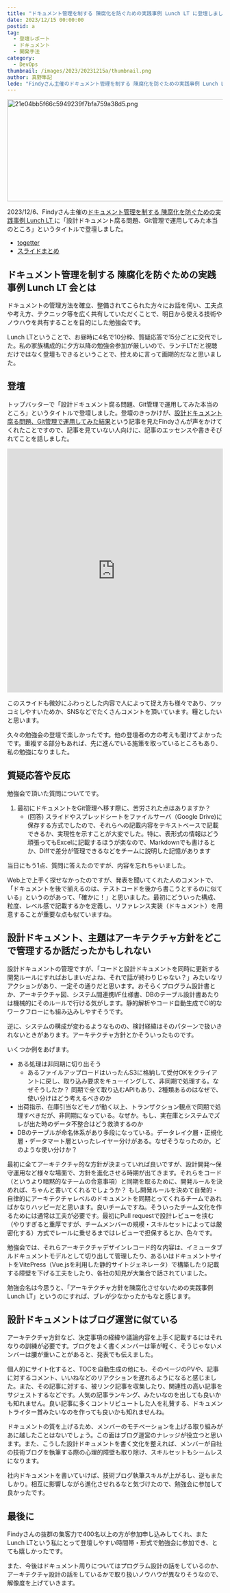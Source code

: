 ```yaml
---
title: "ドキュメント管理を制する 陳腐化を防ぐための実践事例 Lunch LT に登壇しました"
date: 2023/12/15 00:00:00
postid: a
tag:
  - 登壇レポート
  - ドキュメント
  - 開発手法
category:
  - DevOps
thumbnail: /images/2023/20231215a/thumbnail.png
author: 真野隼記
lede: "Findyさん主催のドキュメント管理を制する 陳腐化を防ぐための実践事例 Lunch LTに「設計ドキュメント腐る問題、Git管理で運用してみた本当のところ」というタイトルで登壇しました"
---
```

<img src="/images/2023/20231215a/21e04bb5f66c5949239f7bfa759a38d5.png" alt="21e04bb5f66c5949239f7bfa759a38d5.png" width="560" height="238" loading="lazy">

2023/12/6、Findyさん主催の[ドキュメント管理を制する 陳腐化を防ぐための実践事例 Lunch LT
](https://findy.connpass.com/event/302508/)に「設計ドキュメント腐る問題、Git管理で運用してみた本当のところ」というタイトルで登壇しました。

- [togetter](https://togetter.com/li/2271272)
- [スライドまとめ](https://findy.connpass.com/event/302508/presentation/)

## ドキュメント管理を制する 陳腐化を防ぐための実践事例 Lunch LT 会とは

ドキュメントの管理方法を確立、整備されてこられた方々にお話を伺い、工夫点や考え方、テクニック等を広く共有していただくことで、明日から使える技術やノウハウを共有することを目的にした勉強会です。

Lunch LTということで、お昼時に4名で10分枠、質疑応答で15分ごとに交代でした。私の家族構成的に夕方以降の勉強会参加が厳しいので、ランチLTだと視聴だけではなく登壇もできるということで、控えめに言って画期的だなと思いました。

## 登壇

トップバッターで「設計ドキュメント腐る問題、Git管理で運用してみた本当のところ」というタイトルで登壇しました。登壇のきっかけが、[設計ドキュメント腐る問題、Git管理で運用してみた結果](https://future-architect.github.io/articles/20231101a/)という記事を見たFindyさんが声をかけてくれたことですので、記事を見ていない人向けに、記事のエッセンスや書きそびれてことを話しました。

<iframe src="https://docs.google.com/presentation/d/e/2PACX-1vQIkC7si1x4mB4uWMtGYXQaR3oL951AEUp8B2CKoeB-yJGX1fssMgdXQlMq5dJ70eOCaTfFhH1TBIcp/embed?start=false&loop=false&delayms=3000" frameborder="0" width="100%" height="569" allowfullscreen="true" mozallowfullscreen="true" webkitallowfullscreen="true"></iframe>

このスライドも微妙にふわっとした内容で人によって捉え方も様々であり、ツッコミしやすいためか、SNSなどでたくさんコメントを頂いています。糧としたいと思います。

久々の勉強会の登壇で楽しかったです。他の登壇者の方の考えも聞けてよかったです。重複する部分もあれば、先に進んでいる施策を取っているところもあり、私の勉強になりました。

## 質疑応答や反応

勉強会で頂いた質問についてです。

1. 最初にドキュメントをGit管理へ移す際に、苦労された点はありますか？
    - (回答) スライドやスプレッドシートをファイルサーバ（Google Drive)に保存する方式でしたので、それらへの記載内容をテキストベースで記載できるか、実現性を示すことが大変でした。特に、表形式の情報はどう頑張ってもExcelに記載するほうが楽なので、Markdownでも書けるとか、Diffで差分が管理できるなどをチームに説明した記憶があります

当日にもう1点、質問に答えたのですが、内容を忘れちゃいました。

Web上で上手く探せなかったのですが、発表を聞いてくれた人のコメントで、「ドキュメントを後で揃えるのは、テストコードを後から書こうとするのに似ている」というのがあって、「確かに！」と思いました。最初にどういった構成、粒度、レベル感で記載するかを定義し、リファレンス実装（ドキュメント）を用意することが重要な点も似ていますね。

## 設計ドキュメント、主題はアーキテクチャ方針をどこで管理するか話だったかもしれない

設計ドキュメントの管理ですが、「コードと設計ドキュメントを同時に更新する開発ルールにすればおしまいだよね、それで話が終わりじゃない？」みたいなリアクションがあり、一定その通りだと思います。おそらくプログラム設計書とか、アーキテクチャ図、システム間連携I/F仕様書、DBのテーブル設計書あたりは機械的にそのルールで行ける気がします。静的解析やコード自動生成でCI的なワークフローにも組み込みしやすそうです。

逆に、システムの構成が変わるようなものの、検討経緯はそのパターンで扱いきれないときがあります。アーキテクチャ方針とかそういったものです。

いくつか例をあげます。

- ある処理は非同期に切り出そう
  - あるファイルアップロードはいったんS3に格納して受付OKをクライアントに戻し、取り込み要求をキューイングして、非同期で処理する。なぜそうしたか？ 同期で全て取り込むAPIもあり、2種類あるのはなぜで、使い分けはどう考えるべきのか
- 出荷指示、在庫引当などモノが動く以上、トランザクション観点で同期で処理すべきだが、非同期になっている。なぜか。もし、実在庫とシステムでズレが出た時のデータ不整合はどう救済するのか
- DBのテーブルが命名体系があり多段になっている。データレイク層・正規化層・データマート層といったレイヤー分けがある。なぜそうなったのか。どのような使い分けか？

最初に全てアーキテクチャ的な方針が決まっていれば良いですが、設計開発～保守運用など様々な場面で、方針を進化させる時期が出てきます。それらをコード（というより暗黙的なチームの合意事項）と同期を取るために、開発ルールを決めれば、ちゃんと書いてくれるでしょうか？ もし開発ルールを決めて自発的・自律的にアーキテクチャレベルのドキュメントを同期とってくれるチームであればかなりハッピーだと思います。良いチームですね。そういったチーム文化を作るためには通常は工夫が必要です。最初にPull requestで設計レビューを挟む（やりすぎると重厚ですが、チームメンバーの規模・スキルセットによっては厳密化する）方式でレールに乗せるまではレビューで担保するとか、色々です。

勉強会では、それらアーキテクチャデザインレコード的な内容は、イミュータブルドキュメントモデルとして切り出して管理したり、あるいはドキュメントサイトをVitePress（Vue.jsを利用した静的サイトジェネレータ）で構築したり記載する障壁を下げる工夫をしたり、各社の知見が大集合で話されていました。

勉強会名は今思うと、「アーキテクチャ方針を陳腐化させないための実践事例 Lunch LT」というのにすれば、ブレが少なかったかもなと感じます。

## 設計ドキュメントはブログ運営に似ている

アーキテクチャ方針など、決定事項の経緯や議論内容を上手く記載するにはそれなりの訓練が必要です。ブログをよく書くメンバーは筆が軽く、そうじゃないメンバーは腰が重いことがあると、発表でも伝えました。

個人的にサイト化すると、TOCを自動生成の他にも、そのページのPVや、記事に対するコメント、いいねなどのリアクションを遅れるようになると感じました。また、その記事に対する、被リンク記事を収集したり、関連性の高い記事をサジェストするなどです。人気の記事ランキング、みたいなのを出しても良いかも知れません。良い記事に多くコントリビュートした人を礼賛する、ドキュメントライター賞みたいなのを作っても良いかも知れませんね。

ドキュメントの質を上げるため、メンバーのモチベーションを上げる取り組みがあに越したことはないでしょう。この面はブログ運営のナレッジが役立つと思います。また、こうした設計ドキュメントを書く文化を整えれば、メンバーが自社の技術ブログを執筆する際の心理的障壁も取り除け、スキルセットもシームレスになります。

社内ドキュメントを書いていけば、技術ブログ執筆スキルが上がるし、逆もまたしかり。相互に影響しながら進化させれるなと気づけたので、勉強会に参加して良かったです。

## 最後に

Findyさんの抜群の集客力で400名以上の方が参加申し込みしてくれ、またLunch LTという私にとって登壇しやすい時間帯・形式で勉強会に参加でき、とても嬉しかったです。

また、今後はドキュメント周りについてはプログラム設計の話をしているのか、アーキテクチャ設計の話をしているかで取り扱いノウハウが異なりそうなので、解像度を上げていきます。
